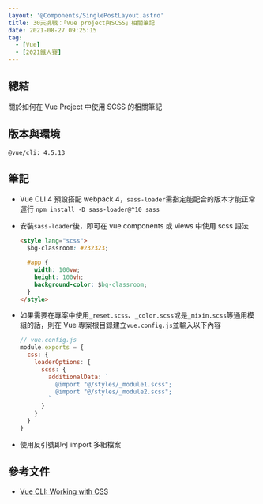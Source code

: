 ```yaml
---
layout: '@Components/SinglePostLayout.astro'
title: 30天挑戰：「Vue project與SCSS」相關筆記
date: 2021-08-27 09:25:15
tag:
  - [Vue]
  - [2021鐵人賽]
---
```


## 總結

關於如何在 Vue Project 中使用 SCSS 的相關筆記

## 版本與環境

```
@vue/cli: 4.5.13
```

## 筆記

- Vue CLI 4 預設搭配 webpack 4，`sass-loader`需指定能配合的版本才能正常運行
  `npm install -D sass-loader@^10 sass`
- 安裝`sass-loader`後，即可在 vue components 或 views 中使用 scss 語法

  ```html
  <style lang="scss">
    $bg-classroom: #232323;

    #app {
      width: 100vw;
      height: 100vh;
      background-color: $bg-classroom;
    }
  </style>
  ```

- 如果需要在專案中使用`_reset.scss`、`_color.scss`或是`_mixin.scss`等通用模組的話，則在 Vue 專案根目錄建立`vue.config.js`並輸入以下內容
  ```js
  // vue.config.js
  module.exports = {
    css: {
      loaderOptions: {
        scss: {
          additionalData: `
            @import "@/styles/_module1.scss";
            @import "@/styles/_module2.scss";
          `
        }
      }
    }
  }
  ```
- 使用反引號即可 import 多組檔案

## 參考文件

- [Vue CLI: Working with CSS](https://cli.vuejs.org/guide/css.html#pre-processors)
